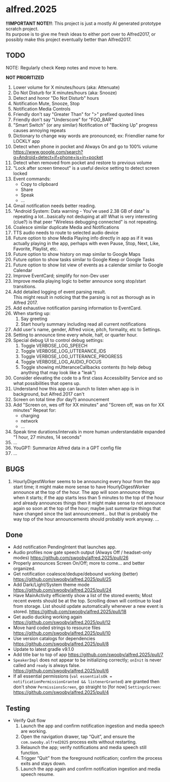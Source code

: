 # alfred.2025

**!!IMPORTANT NOTE!!**: This project is just a mostly AI generated prototype scratch project.  
Its purpose is to give me fresh ideas to either port over to Alfred2017,
or possibly make this project eventually better than Alfred2017.

## TODO

NOTE: Regularly check Keep notes and move to here.

**NOT PRIORITIZED**
1. Lower volume for X minutes/hours (aka: Attenuate)
1. Do Not Disturb for X minutes/hours (aka: Snooze)
1. Detect and honor "Do Not Disturb" hours
1. Notification Mute, Snooze, Stop
1. Notification Media Controls
1. Friendly don't say "Greater Than" for ">" prefixed quoted lines
1. Friendly don't say "Underscore" for "FOO_BAR"
1. "Smart Switch" (or any similar) Notification of "Backing Up" progress causes annoying repeats
1. Dictionary to change way words are pronounced; ex: Friendlier name for LOCKLY app
1. Detect when phone in pocket and Always On and go to 100% volume https://www.google.com/search?q=Android+detect+if+phone+is+in+pocket
1. Detect when removed from pocket and restore to previous volume
1. "Lock after screen timeout" is a useful device setting to detect screen locked
1. Event commands:
   * Copy to clipboard
   * Share
   * Speak
   * ...
1. Gmail notification needs better reading.
1. "Android System: Data warning - You've used 2.38 GB of data" is repeating a lot...basically not deduping at all!
   What is very interesting (clue?) is that peer "Wireless debugging connected" is not repeating.
1. Coalesce similar duplicate Media and Notifications
1. TTS audio needs to route to selected audio device
1. Future option to show Media Playing info directly in app as if it was actually playing in the app, perhaps with even Pause, Stop, Next, Like, Favorite, Playlist, etc.
1. Future option to show history on map similar to Google Maps
1. Future option to show tasks similar to Google Keep or Google Tasks
1. Future option to show list view of events as a calendar similar to Google Calendar
1. Improve EventCard; simplify for non-Dev user
1. Improve media playing logic to better announce song stop/start transitions.
1. Add detailed logging of event parsing result.  
   This might result in noticing that the parsing is not as thorough as in Alfred 2017.
1. Add exhaustive notification parsing information to EventCard.
1. When starting up:
    1. Say greeting
    1. Start hourly summary including read all current notifications
1. Add user's name, gender, Alfred voice, pitch, formality, etc to Settings.
1. Setting to announce time every whole, half, or quarter hour.
1. Special debug UI to control debug settings:
    1. Toggle VERBOSE_LOG_SPEECH
    1. Toggle VERBOSE_LOG_UTTERANCE_IDS
    1. Toggle VERBOSE_LOG_UTTERANCE_PROGRESS
    1. Toggle VERBOSE_LOG_AUDIO_FOCUS
    1. Toggle showing mUtteranceCallbacks contents (to help debug anything that may look like a "leak")
1. Consider elevating the code to a first class Accessibility Service and so what possibilities that opens up.
1. Understand how this app can launch to listen when app is in background, but Alfred.2017 can't
1. Screen on total time (for day?) announcement
1. Add "Screen on, wes off for XX minutes" and "Screen off, was on for XX minutes"
   Repeat for: 
   * charging
   * network
   * ...
1. Speak time durations/intervals in more human understandable expanded "1 hour, 27 minutes, 14 seconds"
1. ...
1. YouGPT: Summarize Alfred data in a GPT config file
1. ...

## BUGS

1. HourlyDigestWorker seems to be announcing every hour from the app start time;
   it might make more sense to have HourlyDigestWorker announce at the top of the hour.
   The app will soon announce things when it starts; if the app starts less than 5 minutes
   to the top of the hour and already announces things then it might make sense to not announce
   again so soon at the top of the hour; maybe just summarize things that have changed since
   the last announcement... but that is probably the way top of the hour announcements should
   probably work anyway.
... 

## Done
* Add notification PendingIntent that launches app.
* Audio profiles now gate speech output (Always Off / headset-only modes)
  https://github.com/swooby/alfred.2025/pull/26
* Properly announces Screen On/Off; more to come... and better organized.
* Get notification coalesce/dedupe/debound working (better)
  https://github.com/swooby/alfred.2025/pull/25
* Add Dark/Light/System theme mode
  https://github.com/swooby/alfred.2025/pull/24
* Have MainActivity efficiently show a list of the stored events;
  Most recent events should be at the top.
  Scrolling down will continue to load from storage.
  List should update automatically whenever a new event is stored.
  https://github.com/swooby/alfred.2025/pull/18
* Get audio ducking working again
  https://github.com/swooby/alfred.2025/pull/12
* Move hard coded strings to resource files
  https://github.com/swooby/alfred.2025/pull/10
* Use version catalogs for dependencies
  https://github.com/swooby/alfred.2025/pull/8
* Update to latest gradle v9.1.0
* Add title bar to top of app
  https://github.com/swooby/alfred.2025/pull/7
* `SpeakerImpl` does not appear to be initializing correctly;
  `onInit` is never called and `ready` is always false.  
  https://github.com/swooby/alfred.2025/pull/6
* If all essential permissions (`val essentialsOk = notificationPermissionGranted && listenerGranted`) are granted
  then don't show `PermissionsScreen`, go straight to [for now] `SettingsScreen`:  
  https://github.com/swooby/alfred.2025/pull/4

## Testing

- Verify Quit flow
  1. Launch the app and confirm notification ingestion and media speech are working.
  2. Open the navigation drawer, tap “Quit”, and ensure the `com.swooby.alfred2025` process exits without restarting.
  3. Relaunch the app; verify notifications and media speech still function.
  4. Trigger “Quit” from the foreground notification; confirm the process exits and stays down.
  5. Launch the app again and confirm notification ingestion and media speech resume.
